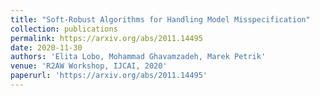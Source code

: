 ```yaml
---
title: "Soft-Robust Algorithms for Handling Model Misspecification"
collection: publications
permalink: https://arxiv.org/abs/2011.14495
date: 2020-11-30
authors: 'Elita Lobo, Mohammad Ghavamzadeh, Marek Petrik'
venue: 'R2AW Workshop, IJCAI, 2020'
paperurl: 'https://arxiv.org/abs/2011.14495'
---
```



